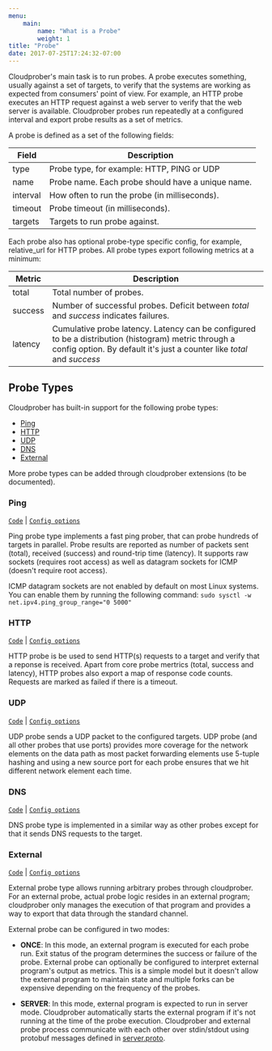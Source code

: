 ```yaml
---
menu:
    main:
        name: "What is a Probe"
        weight: 1
title: "Probe"
date: 2017-07-25T17:24:32-07:00
---
```

Cloudprober's main task is to run probes. A probe executes something, usually
against a set of targets, to verify that the systems are working as expected from consumers' point of view. For example, an HTTP probe executes an HTTP request against a web server to verify that the web server is available. Cloudprober probes run repeatedly at a configured interval and export probe results as a set of metrics.

A probe is defined as a set of the following fields:

 Field   | Description
---------|---------
type     | Probe type, for example: HTTP, PING or UDP
name     | Probe name. Each probe should have a unique name.
interval | How often to run the probe (in milliseconds).
timeout  | Probe timeout (in milliseconds).
targets  | Targets to run probe against.

Each probe also has optional probe-type specific config, for example,
relative_url for HTTP probes. All probe types export following metrics at a
minimum:

|Metric | Description|
|-------|------------|
|total  | Total number of probes. |
|success| Number of successful probes. Deficit between _total_ and _success_ indicates failures.|
|latency| Cumulative probe latency. Latency can be configured to be a distribution (histogram) metric through a config option. By default it's just a counter like _total_ and _success_|


## Probe Types

Cloudprober has built-in support for the following probe types:

* [Ping](#ping)
* [HTTP](#http)
* [UDP](#udp)
* [DNS](#dns)
* [External](#external)

More probe types can be added through cloudprober extensions (to be documented).

### Ping

[`Code`](http://github.com/google/cloudprober/tree/master/probes/ping) | [`Config
options`](http://github.com/google/cloudprober/tree/master/probes/ping/config.proto)

Ping probe type implements a fast ping prober, that can probe hundreds of
targets in parallel. Probe results are reported as number of packets sent
(total), received (success) and round-trip time (latency). It supports raw
sockets (requires root access) as well as datagram sockets for ICMP (doesn't
require root access).

ICMP datagram sockets are not enabled by default on most Linux systems. You can
enable them by running the following command:
`sudo sysctl -w net.ipv4.ping_group_range="0 5000"`

### HTTP

[`Code`](http://github.com/google/cloudprober/tree/master/probes/http) | [`Config
options`](http://github.com/google/cloudprober/tree/master/probes/http/config.proto)

HTTP probe is be used to send HTTP(s) requests to a target and verify that a
reponse is received. Apart from core probe mertrics (total, success and
latency), HTTP probes also export a map of response code counts. Requests are
marked as failed if there is a timeout.

### UDP

[`Code`](http://github.com/google/cloudprober/tree/master/probes/udp) | [`Config
options`](http://github.com/google/cloudprober/tree/master/probes/udp/config.proto)

UDP probe sends a UDP packet to the configured targets. UDP probe (and all
other probes that use ports) provides more coverage for the network elements on
the data path as most packet forwarding elements use 5-tuple hashing and using
a new source port for each probe ensures that we hit different network element
each time.

### DNS

[`Code`](http://github.com/google/cloudprober/tree/master/probes/dns) | [`Config
options`](http://github.com/google/cloudprober/tree/master/probes/dns/config.proto)

DNS probe type is implemented in a similar way as other probes except for that
it sends DNS requests to the target.

### External

[`Code`](http://github.com/google/cloudprober/tree/master/probes/external) | [`Config
options`](http://github.com/google/cloudprober/tree/master/probes/external/config.proto)

External probe type allows running arbitrary probes through cloudprober. For an
external probe, actual probe logic resides in an external program; cloudprober
only manages the execution of that program and provides a way to export that
data through the standard channel.

External probe can be configured in two modes:

*  __ONCE__:
   In this mode, an external program is executed for each probe run. Exit
   status of the program determines the success or failure of the probe.
   External probe can optionally be configured to interpret external program's
   output as metrics. This is a simple model but it doesn't allow the external
   program to maintain state and multiple forks can be expensive depending on
   the frequency of the probes.

*  __SERVER__:
   In this mode, external program is expected to run in server mode. Cloudprober
   automatically starts the external program if it's not running at the time of
   the probe execution. Cloudprober and external probe process communicate with
   each other over stdin/stdout using protobuf messages defined in
   [server.proto](
   https://github.com/google/cloudprober/blob/master/probes/external/serverutils/server.proto).

